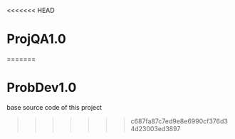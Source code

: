 <<<<<<< HEAD
# ProjQA1.0
=======
# ProbDev1.0
base source code of this project
>>>>>>> c687fa87c7ed9e8e6990cf376d34d23003ed3897
